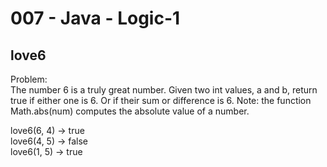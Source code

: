 007 - Java - Logic-1
====================

love6
----------

Problem:  
The number 6 is a truly great number. Given two int values, a and b, return true if either one is 6. Or if their sum or difference is 6. Note: the function Math.abs(num) computes the absolute value of a number. 
>
love6(6, 4) → true  
love6(4, 5) → false  
love6(1, 5) → true  